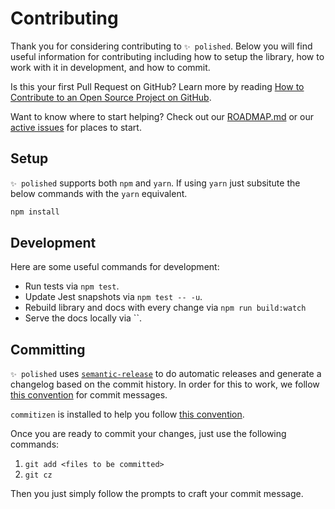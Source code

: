# Contributing
Thank you for considering contributing to `✨ polished`. Below you will find useful information for contributing including how to setup the library, how to work with it in development, and how to commit.

Is this your first Pull Request on GitHub? Learn more by reading [How to Contribute to an Open Source Project on GitHub](https://egghead.io/series/how-to-contribute-to-an-open-source-project-on-github).

Want to know where to start helping? Check out our [ROADMAP.md](./ROADMAP.md) or our [active issues](https://github.com/styled-components/polished/issues) for places to start.

## Setup
`✨ polished` supports both `npm` and `yarn`. If using `yarn` just subsitute the below commands with the `yarn` equivalent.

```bash
npm install
```

## Development

Here are some useful commands for development:

- Run tests via `npm test`.
- Update Jest snapshots via `npm test -- -u`.
- Rebuild library and docs with every change via `npm run build:watch`
- Serve the docs locally via ``.

## Committing

`✨ polished` uses [`semantic-release`](https://npmjs.com/package/semantic-release) to do automatic releases and generate a changelog based on the commit history. In order for this to work, we follow [this convention][convention] for commit messages.

`commitizen` is installed to help you follow [this convention][convention].

Once you are ready to commit your changes, just use the following commands:

1. `git add <files to be committed>`
2. `git cz`

Then you just simply follow the prompts to craft your commit message.

[convention]: https://github.com/conventional-changelog/conventional-changelog-angular/blob/ed32559941719a130bb0327f886d6a32a8cbc2ba/convention.md

